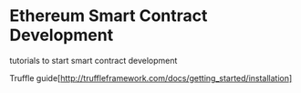# Ethereum Smart Contract Development
tutorials to start smart contract development

Truffle guide[http://truffleframework.com/docs/getting_started/installation]
